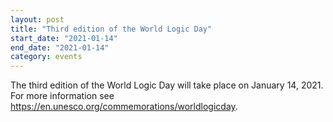 ```yaml
---
layout: post
title: "Third edition of the World Logic Day"
start_date: "2021-01-14"
end_date: "2021-01-14"
category: events
---
```


The third edition of the World Logic Day will take place on January 14, 2021.
For more information see <https://en.unesco.org/commemorations/worldlogicday>.

